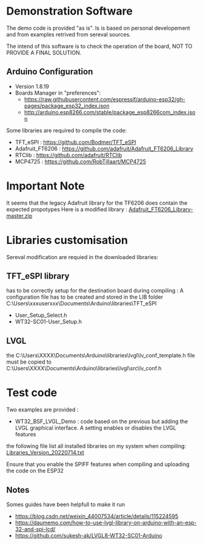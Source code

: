 # Demonstration Software

The demo code is provided "as is". Is is based on personal developement and from examples retrived from sereval sources.

The intend of this software is to check the operation of the board, NOT TO PROVIDE A FINAL SOLUTION. 

## Arduino Configuration
- Version 1.8.19
- Boards Manager in "preferences":
    - https://raw.githubusercontent.com/espressif/arduino-esp32/gh-pages/package_esp32_index.json
    - http://arduino.esp8266.com/stable/package_esp8266com_index.json


Some libraries are required to compile the code: 
- TFT_eSPI : https://github.com/Bodmer/TFT_eSPI
- Adafruit_FT6206 : https://github.com/adafruit/Adafruit_FT6206_Library
- RTClib : https://github.com/adafruit/RTClib
- MCP4725 : https://github.com/RobTillaart/MCP4725

# Important Note
It seems that the legacy Adafruit library for the TF6206 does contain the expected propotypes
Here is a modified library : [Adafruit_FT6206_Library-master.zip](https://github.com/bsfconception/WT32-SC01/files/9152723/Adafruit_FT6206_Library-master.zip)


# Libraries customisation
Sereval modification are requied in the downloaded libraries:
## TFT_eSPI library 
has to be correctly setup for the destination board during compiling : 
A configuration file has to be created and stored in the LIB folder
C:\Users\xxxuserxxx\Documents\Arduino\libraries\TFT_eSPI
- User_Setup_Select.h
- WT32-SC01-User_Setup.h

## LVGL
the 
    C:\Users\XXXX\Documents\Arduino\libraries\lvgl\lv_conf_template.h file 
    must be copied to 
    C:\Users\XXXX\Documents\Arduino\libraries\lvgl\src\lv_conf.h
    


# Test code 
Two examples are provided : 
- WT32_BSF_LVGL_Demo : code based on the previous but adding the LVGL graphical interface. A setting enables or disables the LVGL features


the following file list all installed libraries on my system when compiling:
[Libraries_Version_20220714.txt](https://github.com/bsfconception/WT32-SC01/files/9112208/Libraries_Version_20220714.txt)



Ensure that you enable the SPIFF features when compiling and uploading the code on the ESP32



## Notes
Somes guides have been helpfull to make it run
- https://blog.csdn.net/weixin_44007534/article/details/115224595
- https://daumemo.com/how-to-use-lvgl-library-on-arduino-with-an-esp-32-and-spi-lcd/
- https://github.com/sukesh-ak/LVGL8-WT32-SC01-Arduino

